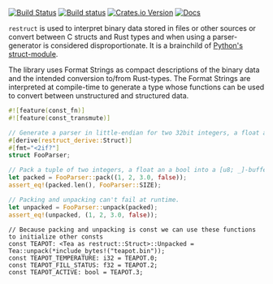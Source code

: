 [![Build Status](https://travis-ci.org/lukaslueg/restruct.svg?branch=master)](https://travis-ci.org/lukaslueg/restruct)
[![Build status](https://ci.appveyor.com/api/projects/status/ufh9cuameeqe3hsx?svg=true)](https://ci.appveyor.com/project/lukaslueg/restruct)
[![Crates.io Version](https://img.shields.io/crates/v/restruct_derive.svg)](https://crates.io/crates/restruct_derive)
[![Docs](https://docs.rs/restruct_derive/badge.svg)](https://docs.rs/restruct_derive)


`restruct` is used to interpret binary data stored in files or other sources or convert
between C structs and Rust types and when using a parser-generator is considered
disproportionate.
It is a brainchild of [Python's struct-module](https://docs.python.org/3/library/struct.html).

The library uses Format Strings as compact descriptions of the binary data and the intended
conversion to/from Rust-types. The Format Strings are interpreted at compile-time to
generate a type whose functions can be used to convert between unstructured and structured data.

```rust
#![feature(const_fn)]
#![feature(const_transmute)]

// Generate a parser in little-endian for two 32bit integers, a float and a bool.
#[derive(restruct_derive::Struct)]
#[fmt="<2if?"]
struct FooParser;

// Pack a tuple of two integers, a float an a bool into a [u8; _]-buffer.
let packed = FooParser::pack((1, 2, 3.0, false));
assert_eq!(packed.len(), FooParser::SIZE);

// Packing and unpacking can't fail at runtime.
let unpacked = FooParser::unpack(packed);
assert_eq!(unpacked, (1, 2, 3.0, false));
```

```rust,ignore
// Because packing and unpacking is const we can use these functions to initialize other consts
const TEAPOT: <Tea as restruct::Struct>::Unpacked = Tea::unpack(*include_bytes!("teapot.bin"));
const TEAPOT_TEMPERATURE: i32 = TEAPOT.0;
const TEAPOT_FILL_STATUS: f32 = TEAPOT.2;
const TEAPOT_ACTIVE: bool = TEAPOT.3;
```
